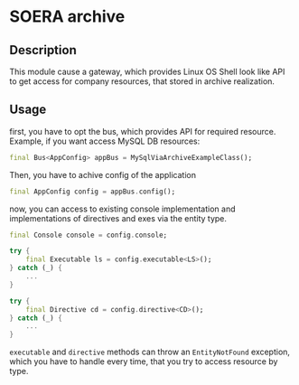 # SOERA archive

## Description

This module cause a gateway, which provides Linux OS Shell look like API to get access for company resources, that stored in archive realization.

## Usage

first, you have to opt the bus, which provides API for required resource. Example, if you want access MySQL DB resources: 
```dart
final Bus<AppConfig> appBus = MySqlViaArchiveExampleClass();
```

Then, you have to achive config of the application
```dart
final AppConfig config = appBus.config();
```

now, you can access to existing console implementation and implementations of directives and exes via the entity type.
```dart
final Console console = config.console;

try {
    final Executable ls = config.executable<LS>();
} catch (_) {
    ...
}

try {
    final Directive cd = config.directive<CD>();
} catch (_) {
    ...
}
```

`executable` and `directive` methods can throw an `EntityNotFound` exception, which you have to handle every time, that you try to access resource by type.